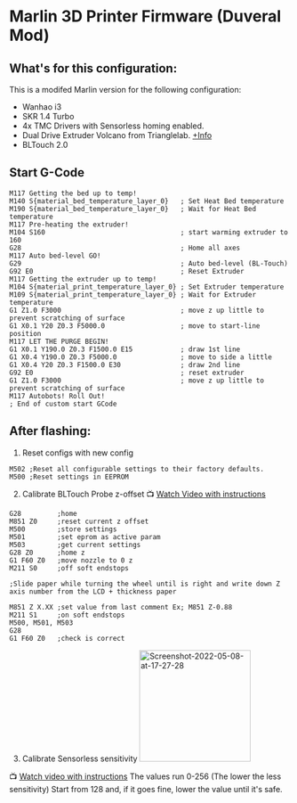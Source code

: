 # Marlin 3D Printer Firmware (Duveral Mod)
## What's for this configuration:
This is a modifed Marlin version for the following configuration:
- Wanhao i3
- SKR 1.4 Turbo
- 4x TMC Drivers with Sensorless homing enabled.
- Dual Drive Extruder Volcano from Trianglelab. [+Info](https://es.aliexpress.com/item/32946674846.html?gatewayAdapt=glo2esp)
- BLTouch 2.0

## Start G-Code
```gcode
M117 Getting the bed up to temp!
M140 S{material_bed_temperature_layer_0}   ; Set Heat Bed temperature
M190 S{material_bed_temperature_layer_0}   ; Wait for Heat Bed temperature
M117 Pre-heating the extruder!
M104 S160                                  ; start warming extruder to 160
G28                                        ; Home all axes
M117 Auto bed-level GO!
G29                                        ; Auto bed-level (BL-Touch)
G92 E0                                     ; Reset Extruder
M117 Getting the extruder up to temp!
M104 S{material_print_temperature_layer_0} ; Set Extruder temperature
M109 S{material_print_temperature_layer_0} ; Wait for Extruder temperature
G1 Z1.0 F3000                              ; move z up little to prevent scratching of surface
G1 X0.1 Y20 Z0.3 F5000.0                   ; move to start-line position
M117 LET THE PURGE BEGIN!
G1 X0.1 Y190.0 Z0.3 F1500.0 E15            ; draw 1st line
G1 X0.4 Y190.0 Z0.3 F5000.0                ; move to side a little
G1 X0.4 Y20 Z0.3 F1500.0 E30               ; draw 2nd line
G92 E0                                     ; reset extruder
G1 Z1.0 F3000                              ; move z up little to prevent scratching of surface
M117 Autobots! Roll Out!
; End of custom start GCode
```
## After flashing:
1. Reset configs with new config
```gcode
M502 ;Reset all configurable settings to their factory defaults.
M500 ;Reset settings in EEPROM
```

2. Calibrate BLTouch Probe z-offset
:tv: [Watch Video with instructions](https://www.youtube.com/watch?v=y_1Kg45APko)
```gcode
G28         ;home
M851 Z0     ;reset current z offset
M500        ;store settings
M501        ;set eprom as active param
M503        ;get current settings
G28 Z0      ;home z
G1 F60 Z0   ;move nozzle to 0 z
M211 S0     ;off soft endstops

;Slide paper while turning the wheel until is right and write down Z axis number from the LCD + thickness paper

M851 Z X.XX ;set value from last comment Ex; M851 Z-0.88
M211 S1     ;on soft endstops
M500, M501, M503
G28
G1 F60 Z0   ;check is correct
```




3. Calibrate Sensorless sensitivity
<a href="https://ibb.co/4TxN6Ng"><img height="200" src="https://i.ibb.co/NjzY8Yn/Screenshot-2022-05-08-at-17-27-28.png" alt="Screenshot-2022-05-08-at-17-27-28" border="0"></a>

:tv: [Watch video with instructions](https://www.youtube.com/watch?v=0PEGNj5m90o)
The values run 0-256 (The lower the less sensitivity)
Start from 128 and, if it goes fine, lower the value until it's safe.  


